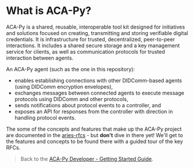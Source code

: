 # What is ACA-Py?

ACA-Py is a shared, reusable, interoperable tool kit designed for initiatives and solutions focused on creating, transmitting and storing verifiable digital credentials. It is infrastructure for trusted, decentralized, peer-to-peer interactions. It includes a shared secure storage and a key management service for clients, as well as communication protocols for trusted interaction between agents.  

An ACA-Py agent (such as the one in this repository):

* enables establishing connections with other DIDComm-based agents (using DIDComm encryption envelopes),
* exchanges messages between connected agents to execute message protocols using DIDComm and other protocols,
* sends notifications about protocol events to a controller, and
* exposes an API for responses from the controller with direction in handling protocol events.

The some of the concepts and features that make up the ACA-Py project are documented in the [aries-rfcs](https://github.com/decentralized-identity/aries-rfcs) - but **don't** dive in there yet! We'll get to the features and concepts to be found there with a guided tour of the key RFCs.

> Back to the [ACA-Py Developer - Getting Started Guide](./README.md).
>